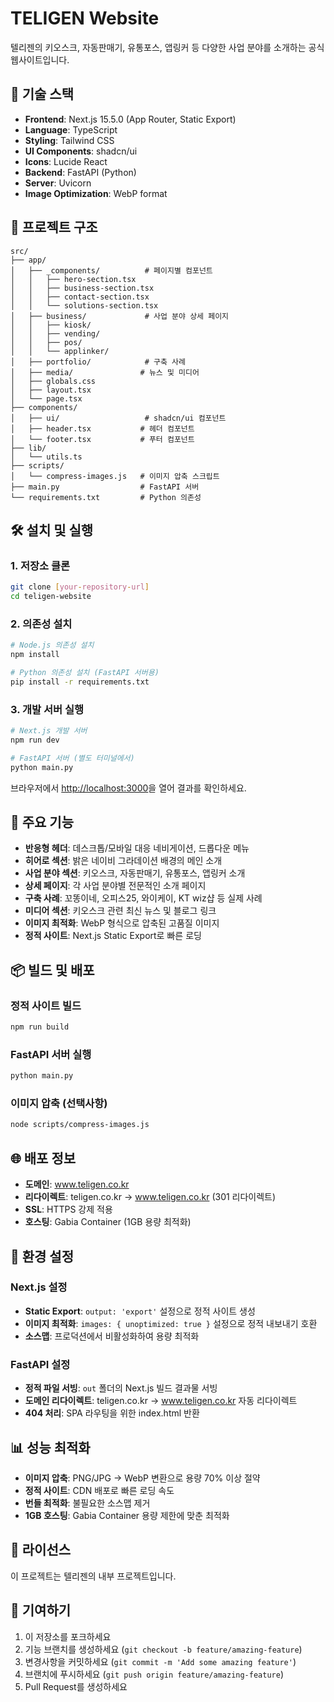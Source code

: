# TELIGEN Website

텔리젠의 키오스크, 자동판매기, 유통포스, 앱링커 등 다양한 사업 분야를 소개하는 공식 웹사이트입니다.

## 🚀 기술 스택

- **Frontend**: Next.js 15.5.0 (App Router, Static Export)
- **Language**: TypeScript
- **Styling**: Tailwind CSS
- **UI Components**: shadcn/ui
- **Icons**: Lucide React
- **Backend**: FastAPI (Python)
- **Server**: Uvicorn
- **Image Optimization**: WebP format

## 📁 프로젝트 구조

```
src/
├── app/
│   ├── _components/          # 페이지별 컴포넌트
│   │   ├── hero-section.tsx
│   │   ├── business-section.tsx
│   │   ├── contact-section.tsx
│   │   └── solutions-section.tsx
│   ├── business/             # 사업 분야 상세 페이지
│   │   ├── kiosk/
│   │   ├── vending/
│   │   ├── pos/
│   │   └── applinker/
│   ├── portfolio/            # 구축 사례
│   ├── media/               # 뉴스 및 미디어
│   ├── globals.css
│   ├── layout.tsx
│   └── page.tsx
├── components/
│   ├── ui/                   # shadcn/ui 컴포넌트
│   ├── header.tsx           # 헤더 컴포넌트
│   └── footer.tsx           # 푸터 컴포넌트
├── lib/
│   └── utils.ts
├── scripts/
│   └── compress-images.js   # 이미지 압축 스크립트
├── main.py                  # FastAPI 서버
└── requirements.txt         # Python 의존성
```

## 🛠️ 설치 및 실행

### 1. 저장소 클론

```bash
git clone [your-repository-url]
cd teligen-website
```

### 2. 의존성 설치

```bash
# Node.js 의존성 설치
npm install

# Python 의존성 설치 (FastAPI 서버용)
pip install -r requirements.txt
```

### 3. 개발 서버 실행

```bash
# Next.js 개발 서버
npm run dev

# FastAPI 서버 (별도 터미널에서)
python main.py
```

브라우저에서 [http://localhost:3000](http://localhost:3000)을 열어 결과를 확인하세요.

## 🎨 주요 기능

- **반응형 헤더**: 데스크톱/모바일 대응 네비게이션, 드롭다운 메뉴
- **히어로 섹션**: 밝은 네이비 그라데이션 배경의 메인 소개
- **사업 분야 섹션**: 키오스크, 자동판매기, 유통포스, 앱링커 소개
- **상세 페이지**: 각 사업 분야별 전문적인 소개 페이지
- **구축 사례**: 꼬똥이네, 오피스25, 와이케이, KT wiz샵 등 실제 사례
- **미디어 섹션**: 키오스크 관련 최신 뉴스 및 블로그 링크
- **이미지 최적화**: WebP 형식으로 압축된 고품질 이미지
- **정적 사이트**: Next.js Static Export로 빠른 로딩

## 📦 빌드 및 배포

### 정적 사이트 빌드

```bash
npm run build
```

### FastAPI 서버 실행

```bash
python main.py
```

### 이미지 압축 (선택사항)

```bash
node scripts/compress-images.js
```

## 🌐 배포 정보

- **도메인**: www.teligen.co.kr
- **리다이렉트**: teligen.co.kr → www.teligen.co.kr (301 리다이렉트)
- **SSL**: HTTPS 강제 적용
- **호스팅**: Gabia Container (1GB 용량 최적화)

## 🔧 환경 설정

### Next.js 설정

- **Static Export**: `output: 'export'` 설정으로 정적 사이트 생성
- **이미지 최적화**: `images: { unoptimized: true }` 설정으로 정적 내보내기 호환
- **소스맵**: 프로덕션에서 비활성화하여 용량 최적화

### FastAPI 설정

- **정적 파일 서빙**: `out` 폴더의 Next.js 빌드 결과물 서빙
- **도메인 리다이렉트**: teligen.co.kr → www.teligen.co.kr 자동 리다이렉트
- **404 처리**: SPA 라우팅을 위한 index.html 반환

## 📊 성능 최적화

- **이미지 압축**: PNG/JPG → WebP 변환으로 용량 70% 이상 절약
- **정적 사이트**: CDN 배포로 빠른 로딩 속도
- **번들 최적화**: 불필요한 소스맵 제거
- **1GB 호스팅**: Gabia Container 용량 제한에 맞춘 최적화

## 📝 라이선스

이 프로젝트는 텔리젠의 내부 프로젝트입니다.

## 🤝 기여하기

1. 이 저장소를 포크하세요
2. 기능 브랜치를 생성하세요 (`git checkout -b feature/amazing-feature`)
3. 변경사항을 커밋하세요 (`git commit -m 'Add some amazing feature'`)
4. 브랜치에 푸시하세요 (`git push origin feature/amazing-feature`)
5. Pull Request를 생성하세요
